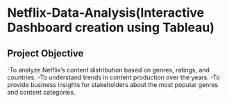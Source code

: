 # Netflix-Data-Analysis(Interactive Dashboard creation using Tableau)
## Project Objective
-To analyze Netflix’s content distribution based on genres, ratings, and countries.
-To understand trends in content production over the years.
-To provide business insights for stakeholders about the most popular genres and content categories.
